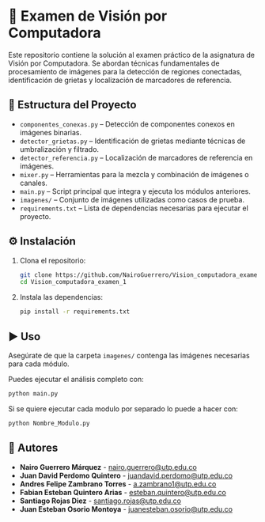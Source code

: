 # 🧠 Examen de Visión por Computadora

Este repositorio contiene la solución al examen práctico de la asignatura de Visión por Computadora. Se abordan técnicas fundamentales de procesamiento de imágenes para la detección de regiones conectadas, identificación de grietas y localización de marcadores de referencia.

## 📁 Estructura del Proyecto

- `componentes_conexas.py` – Detección de componentes conexos en imágenes binarias.
- `detector_grietas.py` – Identificación de grietas mediante técnicas de umbralización y filtrado.
- `detector_referencia.py` – Localización de marcadores de referencia en imágenes.
- `mixer.py` – Herramientas para la mezcla y combinación de imágenes o canales.
- `main.py` – Script principal que integra y ejecuta los módulos anteriores.
- `imagenes/` – Conjunto de imágenes utilizadas como casos de prueba.
- `requirements.txt` – Lista de dependencias necesarias para ejecutar el proyecto.

## ⚙️ Instalación

1. Clona el repositorio:
   ```bash
   git clone https://github.com/NairoGuerrero/Vision_computadora_examen_1.git
   cd Vision_computadora_examen_1
   ```

2. Instala las dependencias:
   ```bash
   pip install -r requirements.txt
   ```

## ▶️ Uso
Asegúrate de que la carpeta `imagenes/` contenga las imágenes necesarias para cada módulo.

Puedes ejecutar el análisis completo con:

```bash
python main.py
```
Si se quiere ejecutar cada modulo por separado lo puede a hacer con:

```bash
python Nombre_Modulo.py
```


## 👥 Autores

- **Nairo Guerrero Márquez** - [nairo.guerrero@utp.edu.co](mailto:nairo.guerrero@utp.edu.co)
- **Juan David Perdomo Quintero** - [juandavid.perdomo@utp.edu.co](mailto:juandavid.perdomo@utp.edu.co)
- **Andres Felipe Zambrano Torres** - [a.zambrano1@utp.edu.co](mailto:a.zambrano1@utp.edu.co)
- **Fabian Esteban Quintero Arias** - [esteban.quintero@utp.edu.co](mailto:esteban.quintero@utp.edu.co)
- **Santiago Rojas Diez** - [santiago.rojas@utp.edu.co](mailto:santiago.rojas@utp.edu.co)
- **Juan Esteban Osorio Montoya** - [juanesteban.osorio@utp.edu.co](mailto:juanesteban.osorio@utp.edu.co)
